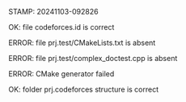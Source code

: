 STAMP: 20241103-092826
OK: file codeforces.id is correct
ERROR: file prj.test/CMakeLists.txt is absent
ERROR: file prj.test/complex_doctest.cpp is absent
ERROR: CMake generator failed
OK: folder prj.codeforces structure is correct
